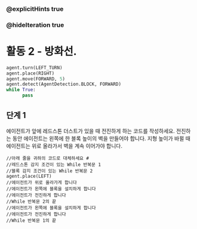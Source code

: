 ### @explicitHints true
### @hideIteration true 
# 활동 2 - 방화선.

```python
agent.turn(LEFT_TURN)
agent.place(RIGHT)
agent.move(FORWARD, 5)
agent.detect(AgentDetection.BLOCK, FORWARD) 
while True:
      pass
```

## 단계 1
에이전트가 앞에 레드스톤 더스트가 있을 때 전진하게 하는 코드를 작성하세요.
전진하는 동안 에이전트는 왼쪽에 한 블록 높이의 벽을 만들어야 합니다.
지형 높이가 바뀔 때 에이전트는 위로 올라가서 벽을 계속 이어가야 합니다.

```template
//아래 줄을 귀하의 코드로 대체하세요 #
//레드스톤 감지 조건이 있는 While 반복문 1 
//블록 감지 조건이 있는 While 반복문 2 
agent.place(LEFT)
//에이전트가 위로 올라가게 합니다                            
//에이전트가 왼쪽에 블록을 설치하게 합니다         
//에이전트가 전진하게 합니다
//While 반복문 2의 끝
//에이전트가 왼쪽에 블록을 설치하게 합니다         
//에이전트가 전진하게 합니다
//While 반복문 1의 끝                         
```